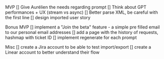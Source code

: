 MVP
[] Give Aurélien the needs regarding prompt
[] Think about GPT performances + UX (stream vs async) 
[] Better parse XML, be careful with the first line
[] design imported user story

Bonus MVP
[] implement a "Join the beta" feature - a simple pre filled email to our personal email addresses
[] add a page with the history of requests, hashmap with ticket ID
[] implement regenerate for each prompt

Misc 
[] create a Jira account to be able to test import/export
[] create a Linear account to better understand their flow